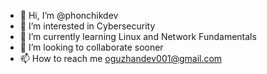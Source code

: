 - 👋 Hi, I’m @phonchikdev
- 👀 I’m interested in Cybersecurity
- 🌱 I’m currently learning Linux and Network Fundamentals
- 💞️ I’m looking to collaborate sooner
- 📫 How to reach me oguzhandev001@gmail.com

<!---
phonchikdev/phonchikdev is a ✨ special ✨ repository because its `README.md` (this file) appears on your GitHub profile.
You can click the Preview link to take a look at your changes.
--->
